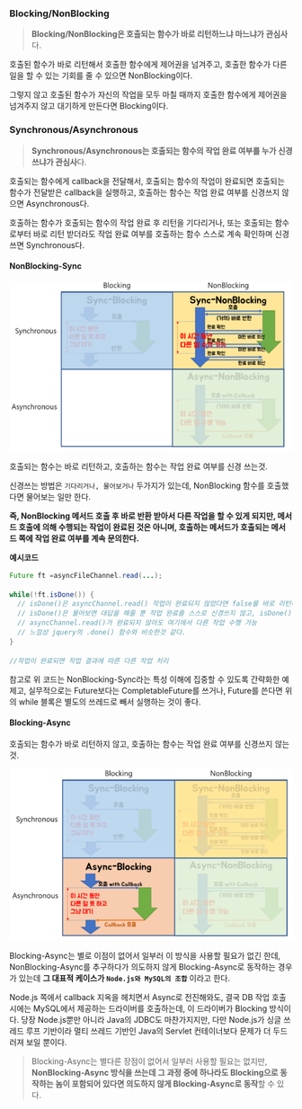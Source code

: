 ### Blocking/NonBlocking

> **Blocking/NonBlocking은 호출되는 함수가 바로 리턴하느냐 마느냐가 관심사**다.

호출된 함수가 바로 리턴해서 호출한 함수에게 제어권을 넘겨주고, 호출한 함수가 다른 일을 할 수 있는 기회를 줄 수 있으면 NonBlocking이다.

그렇지 않고 호출된 함수가 자신의 작업을 모두 마칠 때까지 호출한 함수에게 제어권을 넘겨주지 않고 대기하게 만든다면 Blocking이다.

### Synchronous/Asynchronous

> **Synchronous/Asynchronous는 호출되는 함수의 작업 완료 여부를 누가 신경쓰냐가 관심사**다.

호출되는 함수에게 callback을 전달해서, 호출되는 함수의 작업이 완료되면 호출되는 함수가 전달받은 callback을 실행하고, 호출하는 함수는 작업 완료 여부를 신경쓰지 않으면 Asynchronous다.

호출하는 함수가 호출되는 함수의 작업 완료 후 리턴을 기다리거나, 또는 호출되는 함수로부터 바로 리턴 받더라도 작업 완료 여부를 호출하는 함수 스스로 계속 확인하며 신경쓰면 Synchronous다.

#### NonBlocking-Sync

![](./images/2020-08-12-09-17-33.png)

호출되는 함수는 바로 리턴하고, 호출하는 함수는 작업 완료 여부를 신경 쓰는것.

신경쓰는 방법은 `기다리거나, 물어보거나` 두가지가 있는데, NonBlocking 함수를 호출했다면 물어보는 일만 한다.

**즉, NonBlocking 메서드 호출 후 바로 반환 받아서 다른 작업을 할 수 있게 되지만, 메서드 호출에 의해 수행되는 작업이 완료된 것은 아니며, 호출하는 메서드가 호출되는 메서드 쪽에 작업 완료 여부를 계속 문의한다.**

**예시코드**

```java
Future ft =asyncFileChannel.read(...);

while(!ft.isDone()) {
  // isDone()은 asyncChannel.read() 작업이 완료되지 않았다면 false를 바로 리턴해준다.
  // isDone()은 물어보면 대답을 해줄 뿐 작업 완료를 스스로 신경쓰지 않고, isDone()을 호출하는 쪽에서 계속 isDone()을 호출하면서 작업 완료를 신경쓴다.
  // asyncChannel.read()가 완료되지 않아도 여기에서 다른 작업 수행 가능
  // 느낌상 jquery의 .done() 함수와 비슷한것 같다.
}

//작업이 완료되면 작업 결과에 따른 다른 작업 처리
```

참고로 위 코드는 NonBlocking-Sync라는 특성 이해에 집중할 수 있도록 간략화한 예제고, 실무적으로는 Future보다는 CompletableFuture를 쓰거나, Future를 쓴다면 위의 while 블록은 별도의 쓰레드로 빼서 실행하는 것이 좋다.

#### Blocking-Async

호출되는 함수가 바로 리턴하지 않고, 호출하는 함수는 작업 완료 여부를 신경쓰지 않는 것.

![](./images/2020-08-12-09-22-40.png)

Blocking-Async는 별로 이점이 없어서 일부러 이 방식을 사용할 필요가 없긴 한데,
NonBlocking-Async를 추구하다가 의도하지 않게 Blocking-Async로 동작하는 경우가 있는데 **그 대표적 케이스가 `Node.js와 MySQL의 조합`** 이라고 한다.

Node.js 쪽에서 callback 지옥을 헤치면서 Async로 전진해와도, 결국 DB 작업 호출 시에는 MySQL에서 제공하는 드라이버를 호출하는데, 이 드라이버가 Blocking 방식이다.
당장 Node.js뿐만 아니라 Java의 JDBC도 마찬가지지만, 다만 Node.js가 싱글 쓰레드 루프 기반이라 멀티 쓰레드 기반인 Java의 Servlet 컨테이너보다 문제가 더 두드러져 보일 뿐이다.

> Blocking-Async는 별다른 장점이 없어서 일부러 사용할 필요는 없지만,
> **NonBlocking-Async 방식을 쓰는데 그 과정 중에 하나라도 Blocking으로 동작하는 놈이 포함되어 있다면 의도하지 않게 Blocking-Async로 동작**할 수 있다.
